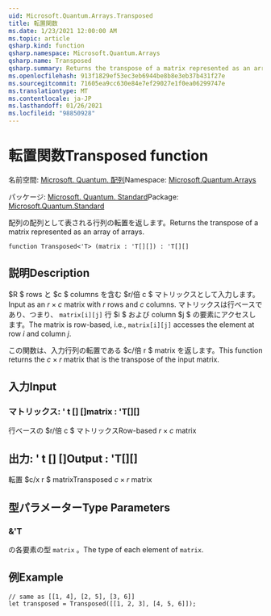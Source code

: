 ```yaml
---
uid: Microsoft.Quantum.Arrays.Transposed
title: 転置関数
ms.date: 1/23/2021 12:00:00 AM
ms.topic: article
qsharp.kind: function
qsharp.namespace: Microsoft.Quantum.Arrays
qsharp.name: Transposed
qsharp.summary: Returns the transpose of a matrix represented as an array of arrays.
ms.openlocfilehash: 913f1829ef53ec3eb6944be8b8e3eb37b431f27e
ms.sourcegitcommit: 71605ea9cc630e84e7ef29027e1f0ea06299747e
ms.translationtype: MT
ms.contentlocale: ja-JP
ms.lasthandoff: 01/26/2021
ms.locfileid: "98850928"
---
```

# <a name="transposed-function"></a><span data-ttu-id="90730-102">転置関数</span><span class="sxs-lookup"><span data-stu-id="90730-102">Transposed function</span></span>

<span data-ttu-id="90730-103">名前空間: [Microsoft. Quantum. 配列](xref:Microsoft.Quantum.Arrays)</span><span class="sxs-lookup"><span data-stu-id="90730-103">Namespace: [Microsoft.Quantum.Arrays](xref:Microsoft.Quantum.Arrays)</span></span>

<span data-ttu-id="90730-104">パッケージ: [Microsoft. Quantum. Standard](https://nuget.org/packages/Microsoft.Quantum.Standard)</span><span class="sxs-lookup"><span data-stu-id="90730-104">Package: [Microsoft.Quantum.Standard](https://nuget.org/packages/Microsoft.Quantum.Standard)</span></span>


<span data-ttu-id="90730-105">配列の配列として表される行列の転置を返します。</span><span class="sxs-lookup"><span data-stu-id="90730-105">Returns the transpose of a matrix represented as an array of arrays.</span></span>

```qsharp
function Transposed<'T> (matrix : 'T[][]) : 'T[][]
```


## <a name="description"></a><span data-ttu-id="90730-106">説明</span><span class="sxs-lookup"><span data-stu-id="90730-106">Description</span></span>

<span data-ttu-id="90730-107">$R $ rows と $c $ columns を含む $r/倍 c $ マトリックスとして入力します。</span><span class="sxs-lookup"><span data-stu-id="90730-107">Input as an $r \times c$ matrix with $r$ rows and $c$ columns.</span></span>  <span data-ttu-id="90730-108">マトリックスは行ベースであり、つまり、 `matrix[i][j]` 行 $i $ および column $j $ の要素にアクセスします。</span><span class="sxs-lookup"><span data-stu-id="90730-108">The matrix is row-based, i.e., `matrix[i][j]` accesses the element at row $i$ and column $j$.</span></span>

<span data-ttu-id="90730-109">この関数は、入力行列の転置である $c/倍 r $ matrix を返します。</span><span class="sxs-lookup"><span data-stu-id="90730-109">This function returns the $c \times r$ matrix that is the transpose of the input matrix.</span></span>

## <a name="input"></a><span data-ttu-id="90730-110">入力</span><span class="sxs-lookup"><span data-stu-id="90730-110">Input</span></span>

### <a name="matrix--t"></a><span data-ttu-id="90730-111">マトリックス: ' t [] []</span><span class="sxs-lookup"><span data-stu-id="90730-111">matrix : 'T[][]</span></span>

<span data-ttu-id="90730-112">行ベースの $r/倍 c $ マトリックス</span><span class="sxs-lookup"><span data-stu-id="90730-112">Row-based $r \times c$ matrix</span></span>



## <a name="output--t"></a><span data-ttu-id="90730-113">出力: ' t [] []</span><span class="sxs-lookup"><span data-stu-id="90730-113">Output : 'T[][]</span></span>

<span data-ttu-id="90730-114">転置 $c/x r $ matrix</span><span class="sxs-lookup"><span data-stu-id="90730-114">Transposed $c \times r$ matrix</span></span>

## <a name="type-parameters"></a><span data-ttu-id="90730-115">型パラメーター</span><span class="sxs-lookup"><span data-stu-id="90730-115">Type Parameters</span></span>

### <a name="t"></a><span data-ttu-id="90730-116">&</span><span class="sxs-lookup"><span data-stu-id="90730-116">'T</span></span>

<span data-ttu-id="90730-117">の各要素の型 `matrix` 。</span><span class="sxs-lookup"><span data-stu-id="90730-117">The type of each element of `matrix`.</span></span>

## <a name="example"></a><span data-ttu-id="90730-118">例</span><span class="sxs-lookup"><span data-stu-id="90730-118">Example</span></span>

```qsharp
// same as [[1, 4], [2, 5], [3, 6]]
let transposed = Transposed([[1, 2, 3], [4, 5, 6]]);
```